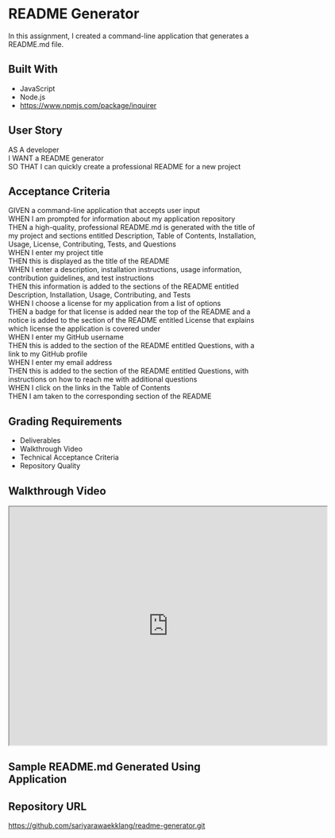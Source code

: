 # README Generator

In this assignment, I created a command-line application that generates a README.md file. 

## Built With

* JavaScript
* Node.js
* https://www.npmjs.com/package/inquirer

## User Story

AS A developer
</br>
I WANT a README generator
</br>
SO THAT I can quickly create a professional README for a new project

## Acceptance Criteria

GIVEN a command-line application that accepts user input
</br>
WHEN I am prompted for information about my application repository
</br>
THEN a high-quality, professional README.md is generated with the title of my project and sections entitled Description, Table of Contents, Installation, Usage, License, Contributing, Tests, and Questions
</br>
WHEN I enter my project title
</br>
THEN this is displayed as the title of the README
</br>
WHEN I enter a description, installation instructions, usage information, contribution guidelines, and test instructions
</br>
THEN this information is added to the sections of the README entitled Description, Installation, Usage, Contributing, and Tests
</br>
WHEN I choose a license for my application from a list of options
</br>
THEN a badge for that license is added near the top of the README and a notice is added to the section of the README entitled License that explains which license the application is covered under
</br>
WHEN I enter my GitHub username
</br>
THEN this is added to the section of the README entitled Questions, with a link to my GitHub profile
</br>
WHEN I enter my email address
</br>
THEN this is added to the section of the README entitled Questions, with instructions on how to reach me with additional questions
</br>
WHEN I click on the links in the Table of Contents
</br>
THEN I am taken to the corresponding section of the README

## Grading Requirements

* Deliverables
* Walkthrough Video
* Technical Acceptance Criteria
* Repository Quality

## Walkthrough Video
<iframe src="https://drive.google.com/file/d/1-4ubWM3nYh0wBLbdO2Nia_l-pU4mibjy/preview" width="640" height="480"></iframe>

## Sample README.md Generated Using Application

## Repository URL
https://github.com/sariyarawaekklang/readme-generator.git


